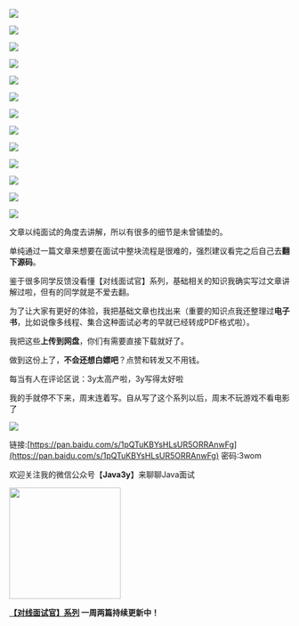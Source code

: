 

![](https://tva1.sinaimg.cn/large/008eGmZEly1gmqpax2xzyj30ku112q8n.jpg)

![](https://tva1.sinaimg.cn/large/008eGmZEly1gmqpaziszjj30ku112dks.jpg)

![](https://tva1.sinaimg.cn/large/008eGmZEly1gmqpau0g1xj30ku112jxt.jpg)

![](https://tva1.sinaimg.cn/large/008eGmZEly1gmqpb1g5raj30ku112gsw.jpg)

![](https://tva1.sinaimg.cn/large/008eGmZEly1gmqpay7kx8j30ku11244o.jpg)

![](https://tva1.sinaimg.cn/large/008eGmZEly1gmqpaw7lzlj30ku112qa0.jpg)

![](https://tva1.sinaimg.cn/large/008eGmZEly1gmqpauc791j30ku112q9v.jpg)

![](https://tva1.sinaimg.cn/large/008eGmZEly1gmqpavopfnj30ku1127au.jpg)

![](https://tva1.sinaimg.cn/large/008eGmZEly1gmqpav7qwqj30ku112q9m.jpg)

![](https://tva1.sinaimg.cn/large/008eGmZEly1gmqpaz5cszj30ku1127b7.jpg)

![](https://tva1.sinaimg.cn/large/008eGmZEly1gmqpawnongj30ku112wkv.jpg)

![](https://tva1.sinaimg.cn/large/008eGmZEly1gmqpb0exsxj30ku112n3m.jpg)

![](https://tva1.sinaimg.cn/large/008eGmZEly1gmqpfbi1swj30ku1120xu.jpg)

文章以纯面试的角度去讲解，所以有很多的细节是未曾铺垫的。



单纯通过一篇文章来想要在面试中整块流程是很难的，强烈建议看完之后自己去**翻下源码**。



鉴于很多同学反馈没看懂【对线面试官】系列，基础相关的知识我确实写过文章讲解过啦，但有的同学就是不爱去翻。



为了让大家有更好的体验，我把基础文章也找出来（重要的知识点我还整理过**电子书**，比如说像多线程、集合这种面试必考的早就已经转成PDF格式啦）。



我把这些**上传到网盘**，你们有需要直接下载就好了。



做到这份上了，**不会还想白嫖吧**？点赞和转发又不用钱。



每当有人在评论区说：3y太高产啦，3y写得太好啦



我的手就停不下来，周末连着写。自从写了这个系列以后，周末不玩游戏不看电影了

![](https://tva1.sinaimg.cn/large/008eGmZEly1gmisu5stxtj315w0du0to.jpg)



链接:[https://pan.baidu.com/s/1pQTuKBYsHLsUR5ORRAnwFg](https://pan.baidu.com/s/1pQTuKBYsHLsUR5ORRAnwFg)  密码:3wom



欢迎关注我的微信公众号【**Java3y**】来聊聊Java面试

<img src='https://tva1.sinaimg.cn/large/006tNbRwly1gb0nzpn8z7g30go0gokbp.gif' width=200px height=200px />

**[【对线面试官】系列](https://mp.weixin.qq.com/mp/appmsgalbum?__biz=MzU4NzA3MTc5Mg==&action=getalbum&album_id=1657204970858872832#wechat_redirect) 一周两篇持续更新中！**



